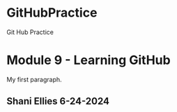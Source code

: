 # GitHubPractice
Git Hub Practice
<!DOCTYPE html>
<html>
<head>
<title>Module 9</title>
</head>
<body>

<h1>Module 9 - Learning GitHub</h1>
<p>My first paragraph.</p>

<h2> Shani Ellies 6-24-2024</h2>

</body>
</html>

